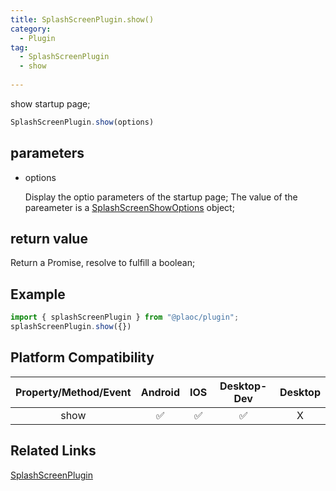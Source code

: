 ```yaml
---
title: SplashScreenPlugin.show()
category:
  - Plugin 
tag:
  - SplashScreenPlugin
  - show
 
---
```



show startup page;

```js
SplashScreenPlugin.show(options)
```

## parameters

  - options

    Display the optio parameters of the startup page;
    The value of the pareameter is a [SplashScreenShowOptions](../../interface/splash-screen-show-options/index.md) object;


## return value

  Return a Promise, resolve to fulfill a boolean;

## Example
```js
import { splashScreenPlugin } from "@plaoc/plugin";
splashScreenPlugin.show({})
```

## Platform Compatibility

| Property/Method/Event| Android | IOS | Desktop-Dev | Desktop |
|:--------------------:|:-------:|:---:|:-----------:|:-------:|
| show                 | ✅       | ✅  | ✅          | X       |

## Related Links

[SplashScreenPlugin](../index.md)



